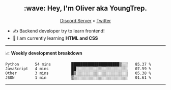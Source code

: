 <h2 align="center">:wave: Hey, I'm Oliver aka YoungTrep.</h2>
<p align="center">
  <a href="https://discord.gg/CfRPnCDEaN">Discord Server</a> •
  <a href="https://twitter.com/trep_young">Twitter</a>
</p>

- ✍️ Backend developer try to learn frontend!
- 📝 I am currently learning **HTML and CSS**

-------

📈 **Weekly development breakdown**
<!--START_SECTION:waka-->
```text
Python       54 mins         █████████████████████▒░░░   85.37 % 
JavaScript   4 mins          ██░░░░░░░░░░░░░░░░░░░░░░░   07.59 % 
Other        3 mins          █▒░░░░░░░░░░░░░░░░░░░░░░░   05.38 % 
JSON         1 min           ▒░░░░░░░░░░░░░░░░░░░░░░░░   01.61 % 
```
<!--END_SECTION:waka-->

-------

